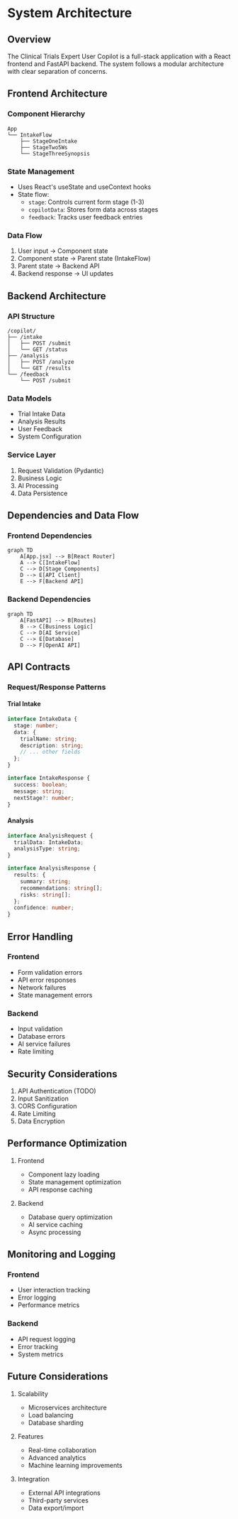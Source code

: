 # System Architecture

## Overview
The Clinical Trials Expert User Copilot is a full-stack application with a React frontend and FastAPI backend. The system follows a modular architecture with clear separation of concerns.

## Frontend Architecture

### Component Hierarchy
```
App
└── IntakeFlow
    ├── StageOneIntake
    ├── StageTwo5Ws
    └── StageThreeSynopsis
```

### State Management
- Uses React's useState and useContext hooks
- State flow:
  - `stage`: Controls current form stage (1-3)
  - `copilotData`: Stores form data across stages
  - `feedback`: Tracks user feedback entries

### Data Flow
1. User input → Component state
2. Component state → Parent state (IntakeFlow)
3. Parent state → Backend API
4. Backend response → UI updates

## Backend Architecture

### API Structure
```
/copilot/
├── /intake
│   ├── POST /submit
│   └── GET /status
├── /analysis
│   ├── POST /analyze
│   └── GET /results
└── /feedback
    └── POST /submit
```

### Data Models
- Trial Intake Data
- Analysis Results
- User Feedback
- System Configuration

### Service Layer
1. Request Validation (Pydantic)
2. Business Logic
3. AI Processing
4. Data Persistence

## Dependencies and Data Flow

### Frontend Dependencies
```mermaid
graph TD
    A[App.jsx] --> B[React Router]
    A --> C[IntakeFlow]
    C --> D[Stage Components]
    D --> E[API Client]
    E --> F[Backend API]
```

### Backend Dependencies
```mermaid
graph TD
    A[FastAPI] --> B[Routes]
    B --> C[Business Logic]
    C --> D[AI Service]
    C --> E[Database]
    D --> F[OpenAI API]
```

## API Contracts

### Request/Response Patterns

#### Trial Intake
```typescript
interface IntakeData {
  stage: number;
  data: {
    trialName: string;
    description: string;
    // ... other fields
  };
}

interface IntakeResponse {
  success: boolean;
  message: string;
  nextStage?: number;
}
```

#### Analysis
```typescript
interface AnalysisRequest {
  trialData: IntakeData;
  analysisType: string;
}

interface AnalysisResponse {
  results: {
    summary: string;
    recommendations: string[];
    risks: string[];
  };
  confidence: number;
}
```

## Error Handling

### Frontend
- Form validation errors
- API error responses
- Network failures
- State management errors

### Backend
- Input validation
- Database errors
- AI service failures
- Rate limiting

## Security Considerations

1. API Authentication (TODO)
2. Input Sanitization
3. CORS Configuration
4. Rate Limiting
5. Data Encryption

## Performance Optimization

1. Frontend
   - Component lazy loading
   - State management optimization
   - API response caching

2. Backend
   - Database query optimization
   - AI service caching
   - Async processing

## Monitoring and Logging

### Frontend
- User interaction tracking
- Error logging
- Performance metrics

### Backend
- API request logging
- Error tracking
- System metrics

## Future Considerations

1. Scalability
   - Microservices architecture
   - Load balancing
   - Database sharding

2. Features
   - Real-time collaboration
   - Advanced analytics
   - Machine learning improvements

3. Integration
   - External API integrations
   - Third-party services
   - Data export/import 
